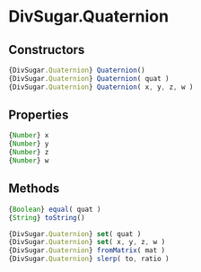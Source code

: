 DivSugar.Quaternion
===================

Constructors
------------

```javascript
{DivSugar.Quaternion} Quaternion()
{DivSugar.Quaternion} Quaternion( quat )
{DivSugar.Quaternion} Quaternion( x, y, z, w )
```

Properties
----------

```javascript
{Number} x
{Number} y
{Number} z
{Number} w
```

Methods
-------

```javascript
{Boolean} equal( quat )
{String} toString()
```

```javascript
{DivSugar.Quaternion} set( quat )
{DivSugar.Quaternion} set( x, y, z, w )
{DivSugar.Quaternion} fromMatrix( mat )
{DivSugar.Quaternion} slerp( to, ratio )
```
